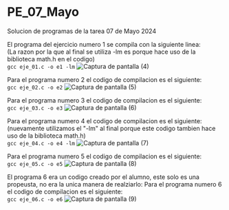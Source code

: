 # PE_07_Mayo
Solucion de programas de la tarea 07 de Mayo 2024

El programa del ejercicio numero 1 se compila con la siguiente linea:<br>
(La razon por la que al final se utiliza -lm es porque hace uso de la biblioteca math.h en el codigo)<br>
`gcc eje_01.c -o e1 -lm`
![Captura de pantalla (4)](https://github.com/Seant-Dev/PE_07_Mayo/assets/62353416/e4a0134a-2466-4f28-9e6e-3edecb7c2f68)

Para el programa numero 2 el codigo de compilacion es el siguiente:<br>
`gcc eje_02.c -o e2`
![Captura de pantalla (5)](https://github.com/Seant-Dev/PE_07_Mayo/assets/62353416/289a8546-9c47-46a9-bf6d-8be47278fa7d)

Para el programa numero 3 el codigo de compilacion es el siguiente:<br>
`gcc eje_03.c -o e3`
![Captura de pantalla (6)](https://github.com/Seant-Dev/PE_07_Mayo/assets/62353416/0ca0d40a-e44c-4b6f-a19e-b6abce06add4)

Para el programa numero 4 el codigo de compilacion es el siguiente:<br>
(nuevamente utilizamos el "-lm" al final porque este codigo tambien hace uso de la biblioteca math.h)<br>
`gcc eje_04.c -o e4 -lm`
![Captura de pantalla (7)](https://github.com/Seant-Dev/PE_07_Mayo/assets/62353416/984e4f1f-a4e5-4012-a60e-edee2fd124fb)

Para el programa numero 5 el codigo de compilacion es el siguiente:<br>
`gcc eje_05.c -o e5`
![Captura de pantalla (8)](https://github.com/Seant-Dev/PE_07_Mayo/assets/62353416/4d4b8a09-6fd7-47d5-8ff7-6d50d4f5d03f)

El programa 6 era un codigo creado por el alumno, este solo es una propeusta, no era la unica manera de realziarlo:
Para el programa numero 6 el codigo de compilacion es el siguiente:<br>
`gcc eje_06.c -o e6`
![Captura de pantalla (9)](https://github.com/Seant-Dev/PE_07_Mayo/assets/62353416/96159a37-4037-42b7-b0a5-52b61faa8589)
